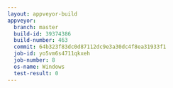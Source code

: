 ```yaml
---
layout: appveyor-build
appveyor:
  branch: master
  build-id: 39374386
  build-number: 463
  commit: 64b323f83dc0d87112dc9e3a30dc4f8ea31933f1
  job-id: yo5vm6s4711qkxeh
  job-number: 8
  os-name: Windows
  test-result: 0
---
```

